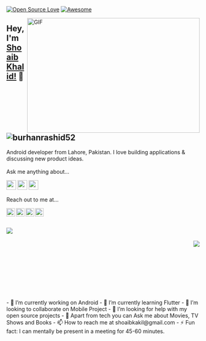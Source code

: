 
[![Open Source Love](https://badges.frapsoft.com/os/v2/open-source.svg?v=103)](https://github.com/shoaibkakal) 
[![Awesome](https://cdn.rawgit.com/sindresorhus/awesome/d7305f38d29fed78fa85652e3a63e154dd8e8829/media/badge.svg)](https://github.com/shoaibkakal)

<img align="right" alt="GIF" src="https://github.com/abhisheknaiidu/abhisheknaiidu/blob/master/code.gif?raw=true" width="450" height="300" />

## Hey, I'm [Shoaib Khalid!](https://dev.to/shoaibkakal) 👋 <a align="left"> <img src="https://visitor-badge.glitch.me/badge?page_id=shoaibkakal.visitor-badge" alt="burhanrashid52" /> </a>

Android developer from Lahore, Pakistan. I love building applications & discussing new product ideas.
<br/>
<br/>
Ask me anything about...

<img src='https://img.shields.io/badge/flutter-%230095D5?logo=flutter&logoColor=blue&style=for-the-badge' height='25'/> <img src='https://img.shields.io/badge/Android-3DDC84?logo=android&logoColor=white&style=for-the-badge' height='25'/> <img src='https://img.shields.io/badge/kotlin-%230095D5.svg?&style=for-the-badge&logo=kotlin&logoColor=white' height='25'/>


Reach out to me at...

<a href="https://twitter.com/shoaibkakal">
  <img align="left" alt="shoaibkakal's Twitter" width="22px" src="https://cdn.jsdelivr.net/npm/simple-icons@v3/icons/twitter.svg" />
</a><a href="https://www.linkedin.com/in/shoaibkakal">
  <img align="left" alt="shoaibkakal's LinkedIn" width="22px" src="https://cdn.jsdelivr.net/npm/simple-icons@v3/icons/linkedin.svg" />
</a><a href="https://instagram.com/shoaibkakal/">
  <img align="left" alt="shoaibkakal's Instagram" width="22px" src="https://cdn.jsdelivr.net/npm/simple-icons@v3/icons/instagram.svg" />
</a><a href="https://facebook.com/shoaibkakal">
  <img align="left" alt="shoaibkakal's Facebook" width="22px" src="https://cdn.jsdelivr.net/npm/simple-icons@v3/icons/facebook.svg" />
</a>
<br/>
<br/>
<br/>
<img align="left" src="https://github-readme-stats.vercel.app/api?username=shoaibkakal&show_icons=true&title_color=fff&icon_color=79ff97&text_color=9f9f9f&bg_color=151515"/>

<br/>
<br/>

<a href="https://github.com/iampawan">
  <img align="right" src="https://github-readme-stats.vercel.app/api/top-langs/?username=shoaibkakal&theme=light&hide_langs_below=1" />
</a>
<br/>
<br/>
<br/>
<br/><br/>
<br/>
<br/><br/>
<br/>
- 🔭 I’m currently working on Android
- 🌱 I’m currently learning Flutter
- 👯 I’m looking to collaborate on Mobile Project
- 🤔 I’m looking for help with my open source projects
- 💬 Apart from tech you can Ask me about Movies, TV Shows and Books
- 📫 How to reach me at shoaibkakil@gmail.com
- ⚡ Fun fact: I can mentally be present in a meeting for 45-60 minutes.
